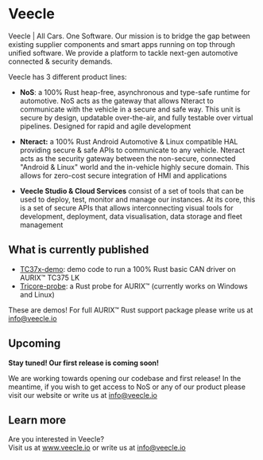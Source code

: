 # Veecle

Veecle | All Cars. One Software. Our mission is to bridge the gap between existing supplier components and smart apps running on top through unified software. We provide a platform to tackle next-gen automotive connected & security demands. 

Veecle has 3 different product lines: 

- **NoS**: a 100% Rust heap-free, asynchronous and type-safe runtime for automotive. NoS acts as the gateway that allows Nteract to communicate with the vehicle in a secure and safe way.  This unit is secure by design, updatable over-the-air, and fully testable over virtual pipelines. Designed for rapid and agile development 

- **Nteract:** a 100% Rust Android Automotive & Linux compatible HAL providing secure & safe APIs to communicate to any vehicle. Nteract acts as the security gateway between the non-secure, connected "Android & Linux" world and the in-vehicle highly secure domain. This allows for zero-cost secure integration of HMI and applications 

- **Veecle Studio & Cloud Services** consist of a set of tools that can be used to deploy, test, monitor and manage our instances. At its core, this is a set of secure APIs that allows interconnecting visual tools for development, deployment, data visualisation, data storage and fleet management

## What is currently published

- [TC37x-demo](https://github.com/veecle/tc37x-demo): demo code to run a 100% Rust basic CAN driver on AURIX™ TC375 LK
- [Tricore-probe](https://github.com/veecle/tricore-probe): a Rust probe for AURIX™ (currently works on Windows and Linux)  

These are demos! For full AURIX™ Rust support package please write us at info@veecle.io

## Upcoming
**Stay tuned! Our first release is coming soon!**

We are working towards opening our codebase and first release! In the meantime, if you wish to get access to NoS or any of our product please 
visit our website or write us at info@veecle.io 

## Learn more
Are you interested in Veecle? \
Visit us at www.veecle.io or write us at info@veecle.io
